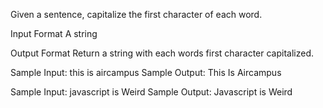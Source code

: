Given a sentence, capitalize the first character of each word.

Input Format
A string 

Output Format
Return a string with each words first character capitalized.

Sample Input:
this is aircampus
Sample Output:
This Is Aircampus

Sample Input:
javascript is Weird
Sample Output:
Javascript is Weird
